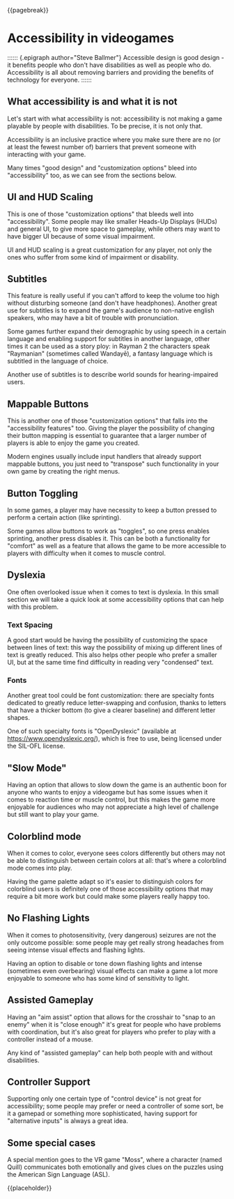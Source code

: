 {{pagebreak}}

Accessibility in videogames
===========================

:::::: {.epigraph author="Steve Ballmer"}
Accessible design is good design - it benefits people who don't have disabilities as well as people who do. Accessibility is all about removing barriers and providing the benefits of technology for everyone.
::::::

What accessibility is and what it is not
----------------------------------------

Let's start with what accessibility is not: accessibility is not making a game playable by people with disabilities. To be precise, it is not only that.

Accessibility is an inclusive practice where you make sure there are no (or at least the fewest number of) barriers that prevent someone with interacting with your game.

Many times "good design" and "customization options" bleed into "accessibility" too, as we can see from the sections below.

UI and HUD Scaling
------------------

This is one of those "customization options" that bleeds well into "accessibility". Some people may like smaller Heads-Up Displays (HUDs) and general UI, to give more space to gameplay, while others may want to have bigger UI because of some visual impairment.

UI and HUD scaling is a great customization for any player, not only the ones who suffer from some kind of impairment or disability.

Subtitles
---------

This feature is really useful if you can't afford to keep the volume too high without disturbing someone (and don't have headphones). Another great use for subtitles is to expand the game's audience to non-native english speakers, who may have a bit of trouble with pronunciation.

Some games further expand their demographic by using speech in a certain language and enabling support for subtitles in another language, other times it can be used as a story ploy: in Rayman 2 the characters speak "Raymanian" (sometimes called Wandayē), a fantasy language which is subtitled in the language of choice.

Another use of subtitles is to describe world sounds for hearing-impaired users.

Mappable Buttons
----------------

This is another one of those "customization options" that falls into the "accessibility features" too. Giving the player the possibility of changing their button mapping is essential to guarantee that a larger number of players is able to enjoy the game you created.

Modern engines usually include input handlers that already support mappable buttons, you just need to "transpose" such functionality in your own game by creating the right menus.

Button Toggling
---------------

In some games, a player may have necessity to keep a button pressed to perform a certain action (like sprinting).

Some games allow buttons to work as "toggles", so one press enables sprinting, another press disables it. This can be both a functionality for "comfort" as well as a feature that allows the game to be more accessible to players with difficulty when it comes to muscle control.

Dyslexia
--------

One often overlooked issue when it comes to text is dyslexia. In this small section we will take a quick look at some accessibility options that can help with this problem.

### Text Spacing

A good start would be having the possibility of customizing the space between lines of text: this way the possibility of mixing up different lines of text is greatly reduced. This also helps other people who prefer a smaller UI, but at the same time find difficulty in reading very "condensed" text.

### Fonts

Another great tool could be font customization: there are specialty fonts dedicated to greatly reduce letter-swapping and confusion, thanks to letters that have a thicker bottom (to give a clearer baseline) and different letter shapes.

One of such specialty fonts is "OpenDyslexic" (available at <https://www.opendyslexic.org/>), which is free to use, being licensed under the SIL-OFL license.

"Slow Mode"
-----------

Having an option that allows to slow down the game is an authentic boon for anyone who wants to enjoy a videogame but has some issues when it comes to reaction time or muscle control, but this makes the game more enjoyable for audiences who may not appreciate a high level of challenge but still want to play your game.

Colorblind mode
---------------

When it comes to color, everyone sees colors differently but others may not be able to distinguish between certain colors at all: that's where a colorblind mode comes into play.

Having the game palette adapt so it's easier to distinguish colors for colorblind users is definitely one of those accessibility options that may require a bit more work but could make some players really happy too.

No Flashing Lights
------------------

When it comes to photosensitivity, (very dangerous) seizures are not the only outcome possible: some people may get really strong headaches from seeing intense visual effects and flashing lights.

Having an option to disable or tone down flashing lights and intense (sometimes even overbearing) visual effects can make a game a lot more enjoyable to someone who has some kind of sensitivity to light.

Assisted Gameplay
-----------------

Having an "aim assist" option that allows for the crosshair to "snap to an enemy" when it is "close enough" it's great for people who have problems with coordination, but it's also great for players who prefer to play with a controller instead of a mouse.

Any kind of "assisted gameplay" can help both people with and without disabilities.

Controller Support
------------------

Supporting only one certain type of "control device" is not great for accessibility; some people may prefer or need a controller of some sort, be it a gamepad or something more sophisticated, having support for "alternative inputs" is always a great idea.

Some special cases
------------------

A special mention goes to the VR game "Moss", where a character (named Quill) communicates both emotionally and gives clues on the puzzles using the American Sign Language (ASL).

{{placeholder}}
